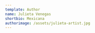 ```yaml
---
template: Author
name: Julieta Venegas
shortbio: Mexicana
authorimage: /assets/julieta-artist.jpg
---
```


